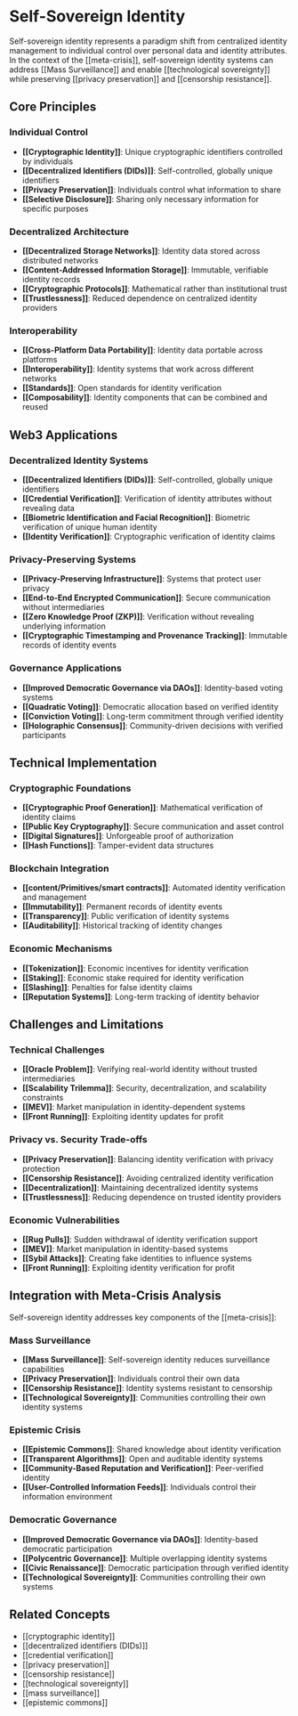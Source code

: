 # Self-Sovereign Identity

Self-sovereign identity represents a paradigm shift from centralized identity management to individual control over personal data and identity attributes. In the context of the [[meta-crisis]], self-sovereign identity systems can address [[Mass Surveillance]] and enable [[technological sovereignty]] while preserving [[privacy preservation]] and [[censorship resistance]].

## Core Principles

### Individual Control
- **[[Cryptographic Identity]]**: Unique cryptographic identifiers controlled by individuals
- **[[Decentralized Identifiers (DIDs)]]**: Self-controlled, globally unique identifiers
- **[[Privacy Preservation]]**: Individuals control what information to share
- **[[Selective Disclosure]]**: Sharing only necessary information for specific purposes

### Decentralized Architecture
- **[[Decentralized Storage Networks]]**: Identity data stored across distributed networks
- **[[Content-Addressed Information Storage]]**: Immutable, verifiable identity records
- **[[Cryptographic Protocols]]**: Mathematical rather than institutional trust
- **[[Trustlessness]]**: Reduced dependence on centralized identity providers

### Interoperability
- **[[Cross-Platform Data Portability]]**: Identity data portable across platforms
- **[[Interoperability]]**: Identity systems that work across different networks
- **[[Standards]]**: Open standards for identity verification
- **[[Composability]]**: Identity components that can be combined and reused

## Web3 Applications

### Decentralized Identity Systems
- **[[Decentralized Identifiers (DIDs)]]**: Self-controlled, globally unique identifiers
- **[[Credential Verification]]**: Verification of identity attributes without revealing data
- **[[Biometric Identification and Facial Recognition]]**: Biometric verification of unique human identity
- **[[Identity Verification]]**: Cryptographic verification of identity claims

### Privacy-Preserving Systems
- **[[Privacy-Preserving Infrastructure]]**: Systems that protect user privacy
- **[[End-to-End Encrypted Communication]]**: Secure communication without intermediaries
- **[[Zero Knowledge Proof (ZKP)]]**: Verification without revealing underlying information
- **[[Cryptographic Timestamping and Provenance Tracking]]**: Immutable records of identity events

### Governance Applications
- **[[Improved Democratic Governance via DAOs]]**: Identity-based voting systems
- **[[Quadratic Voting]]**: Democratic allocation based on verified identity
- **[[Conviction Voting]]**: Long-term commitment through verified identity
- **[[Holographic Consensus]]**: Community-driven decisions with verified participants

## Technical Implementation

### Cryptographic Foundations
- **[[Cryptographic Proof Generation]]**: Mathematical verification of identity claims
- **[[Public Key Cryptography]]**: Secure communication and asset control
- **[[Digital Signatures]]**: Unforgeable proof of authorization
- **[[Hash Functions]]**: Tamper-evident data structures

### Blockchain Integration
- **[[content/Primitives/smart contracts]]**: Automated identity verification and management
- **[[Immutability]]**: Permanent records of identity events
- **[[Transparency]]**: Public verification of identity systems
- **[[Auditability]]**: Historical tracking of identity changes

### Economic Mechanisms
- **[[Tokenization]]**: Economic incentives for identity verification
- **[[Staking]]**: Economic stake required for identity verification
- **[[Slashing]]**: Penalties for false identity claims
- **[[Reputation Systems]]**: Long-term tracking of identity behavior

## Challenges and Limitations

### Technical Challenges
- **[[Oracle Problem]]**: Verifying real-world identity without trusted intermediaries
- **[[Scalability Trilemma]]**: Security, decentralization, and scalability constraints
- **[[MEV]]**: Market manipulation in identity-dependent systems
- **[[Front Running]]**: Exploiting identity updates for profit

### Privacy vs. Security Trade-offs
- **[[Privacy Preservation]]**: Balancing identity verification with privacy protection
- **[[Censorship Resistance]]**: Avoiding centralized identity verification
- **[[Decentralization]]**: Maintaining decentralized identity systems
- **[[Trustlessness]]**: Reducing dependence on trusted identity providers

### Economic Vulnerabilities
- **[[Rug Pulls]]**: Sudden withdrawal of identity verification support
- **[[MEV]]**: Market manipulation in identity-based systems
- **[[Sybil Attacks]]**: Creating fake identities to influence systems
- **[[Front Running]]**: Exploiting identity verification for profit

## Integration with Meta-Crisis Analysis

Self-sovereign identity addresses key components of the [[meta-crisis]]:

### Mass Surveillance
- **[[Mass Surveillance]]**: Self-sovereign identity reduces surveillance capabilities
- **[[Privacy Preservation]]**: Individuals control their own data
- **[[Censorship Resistance]]**: Identity systems resistant to censorship
- **[[Technological Sovereignty]]**: Communities controlling their own identity systems

### Epistemic Crisis
- **[[Epistemic Commons]]**: Shared knowledge about identity verification
- **[[Transparent Algorithms]]**: Open and auditable identity systems
- **[[Community-Based Reputation and Verification]]**: Peer-verified identity
- **[[User-Controlled Information Feeds]]**: Individuals control their information environment

### Democratic Governance
- **[[Improved Democratic Governance via DAOs]]**: Identity-based democratic participation
- **[[Polycentric Governance]]**: Multiple overlapping identity systems
- **[[Civic Renaissance]]**: Democratic participation through verified identity
- **[[Technological Sovereignty]]**: Communities controlling their own systems

## Related Concepts
- [[cryptographic identity]]
- [[decentralized identifiers (DIDs)]]
- [[credential verification]]
- [[privacy preservation]]
- [[censorship resistance]]
- [[technological sovereignty]]
- [[mass surveillance]]
- [[epistemic commons]]